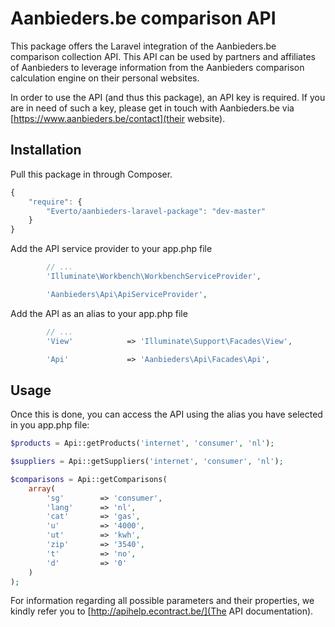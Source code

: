 # Aanbieders.be comparison API

This package offers the Laravel integration of the Aanbieders.be comparison collection API. This API can be used by partners and affiliates of Aanbieders to leverage information from the Aanbieders comparison calculation engine on their personal websites.

In order to use the API (and thus this package), an API key is required. If you are in need of such a key, please get in touch with Aanbieders.be via [https://www.aanbieders.be/contact](their website).



## Installation

Pull this package in through Composer.

```js
{
    "require": {
        "Everto/aanbieders-laravel-package": "dev-master"
    }
}
```

Add the API service provider to your app.php file

```php
        // ...
        'Illuminate\Workbench\WorkbenchServiceProvider',

        'Aanbieders\Api\ApiServiceProvider',
```

Add the API as an alias to your app.php file

```php
        // ...
        'View'            => 'Illuminate\Support\Facades\View',

        'Api'             => 'Aanbieders\Api\Facades\Api',
```

## Usage

Once this is done, you can access the API using the alias you have selected in you app.php file:

```php
$products = Api::getProducts('internet', 'consumer', 'nl');

$suppliers = Api::getSuppliers('internet', 'consumer', 'nl');

$comparisons = Api::getComparisons(
    array(
        'sg'        => 'consumer',
        'lang'      => 'nl',
        'cat'       => 'gas',
        'u'         => '4000',
        'ut'        => 'kwh',
        'zip'       => '3540',
        't'         => 'no',
        'd'         => '0'
    )
);
```

For information regarding all possible parameters and their properties, we kindly refer you to [http://apihelp.econtract.be/](The API documentation).


